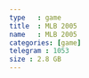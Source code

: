 ```yaml
---
type   : game
title  : MLB 2005
name   : MLB 2005
categories: [game]
telegram : 1053
size : 2.8 GB
---
```




